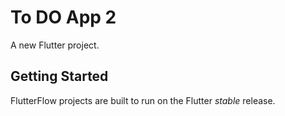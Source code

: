 # To DO App 2

A new Flutter project.

## Getting Started

FlutterFlow projects are built to run on the Flutter _stable_ release.
